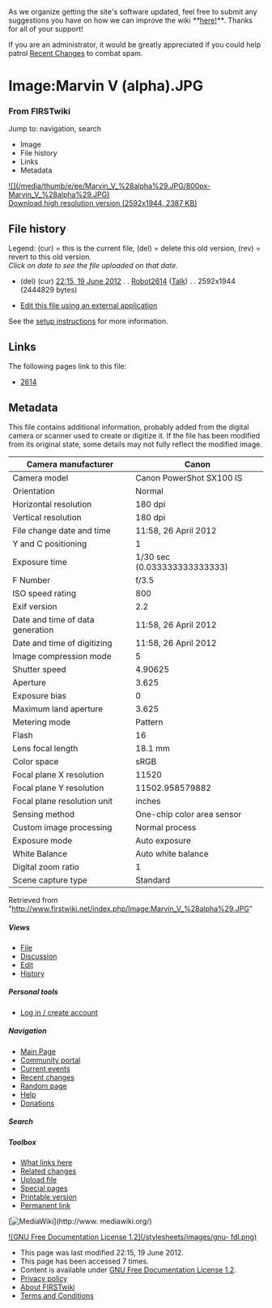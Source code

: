 As we organize getting the site's software updated, feel free to submit any
suggestions you have on how we can improve the wiki
_**_[here!](/index.php/User:Hallry/Suggestions "User:Hallry/Suggestions"
)_**_. Thanks for all of your support!

If you are an administrator, it would be greatly appreciated if you could help
patrol [Recent Changes](/index.php/Special:Recentchanges
"Special:Recentchanges" ) to combat spam.

# Image:Marvin V (alpha).JPG

### From FIRSTwiki

Jump to: navigation, search

  * Image
  * File history
  * Links
  * Metadata

[![](/media/thumb/e/ee/Marvin_V_%28alpha%29.JPG/800px-
Marvin_V_%28alpha%29.JPG)](/media/e/ee/Marvin_V_%28alpha%29.JPG)  
[Download high resolution version (2592x1944, 2387
KB)](/media/e/ee/Marvin_V_%28alpha%29.JPG)

## File history

Legend: (cur) = this is the current file, (del) = delete this old version,
(rev) = revert to this old version.  
_Click on date to see the file uploaded on that date_.

  * (del) (cur) [22:15, 19 June 2012](/media/e/ee/Marvin_V_%28alpha%29.JPG "/media/e/ee/Marvin V \(alpha\).JPG" ) . . [Robot2614](/index.php?title=User:Robot2614&action=edit "User:Robot2614" ) ([Talk](/index.php/User_talk:Robot2614 "User talk:Robot2614" )) . . 2592x1944 (2444829 bytes)
  

  * [Edit this file using an external application](/index.php?title=Image:Marvin_V_%28alpha%29.JPG&action=edit&externaledit=true&mode=file "Image:Marvin V \(alpha\).JPG" )

See the [setup
instructions](http://meta.wikimedia.org/wiki/Help:External_editors
"http://meta.wikimedia.org/wiki/Help:External_editors" ) for more information.

## Links

The following pages link to this file:

  * [2614](/index.php/2614 "2614" )

## Metadata

This file contains additional information, probably added from the digital
camera or scanner used to create or digitize it. If the file has been modified
from its original state, some details may not fully reflect the modified
image.

Camera manufacturer |  Canon  
---|---  
Camera model |  Canon PowerShot SX100 IS  
Orientation |  Normal  
Horizontal resolution |  180 dpi  
Vertical resolution |  180 dpi  
File change date and time |  11:58, 26 April 2012  
Y and C positioning |  1  
Exposure time |  1/30 sec (0.033333333333333)  
F Number |  f/3.5  
ISO speed rating |  800  
Exif version |  2.2  
Date and time of data generation |  11:58, 26 April 2012  
Date and time of digitizing |  11:58, 26 April 2012  
Image compression mode |  5  
Shutter speed |  4.90625  
Aperture |  3.625  
Exposure bias |  0  
Maximum land aperture |  3.625  
Metering mode |  Pattern  
Flash |  16  
Lens focal length |  18.1 mm  
Color space |  sRGB  
Focal plane X resolution |  11520  
Focal plane Y resolution |  11502.958579882  
Focal plane resolution unit |  inches  
Sensing method |  One-chip color area sensor  
Custom image processing |  Normal process  
Exposure mode |  Auto exposure  
White Balance |  Auto white balance  
Digital zoom ratio |  1  
Scene capture type |  Standard  
  
Retrieved from
"<http://www.firstwiki.net/index.php/Image:Marvin_V_%28alpha%29.JPG>"

##### Views

  * [File](/index.php/Image:Marvin_V_%28alpha%29.JPG)
  * [Discussion](/index.php?title=Image_talk:Marvin_V_%28alpha%29.JPG&action=edit)
  * [Edit](/index.php?title=Image:Marvin_V_%28alpha%29.JPG&action=edit)
  * [History](/index.php?title=Image:Marvin_V_%28alpha%29.JPG&action=history)

##### Personal tools

  * [Log in / create account](/index.php?title=Special:Userlogin&returnto=Image:Marvin_V_\(alpha\).JPG)

[](/index.php/Main_Page "Main Page" )

##### Navigation

  * [Main Page](/index.php/Main_Page)
  * [Community portal](/index.php/FIRSTwiki:Community_portal)
  * [Current events](/index.php/Current_events)
  * [Recent changes](/index.php/Special:Recentchanges)
  * [Random page](/index.php/Special:Random)
  * [Help](/index.php/FIRSTwiki:Help)
  * [Donations](/index.php/FIRSTwiki:Site_support)

##### Search



##### Toolbox

  * [What links here](/index.php/Special:Whatlinkshere/Image:Marvin_V_%28alpha%29.JPG)
  * [Related changes](/index.php/Special:Recentchangeslinked/Image:Marvin_V_%28alpha%29.JPG)
  * [Upload file](/index.php/Special:Upload)
  * [Special pages](/index.php/Special:Specialpages)
  * [Printable version](/index.php?title=Image:Marvin_V_%28alpha%29.JPG&printable=yes)
  * [Permanent link](/index.php?title=Image:Marvin_V_%28alpha%29.JPG&oldid=154025)

[![MediaWiki](/skins/common/images/poweredby_mediawiki_88x31.png)](http://www.
mediawiki.org/)

[![GNU Free Documentation License 1.2](/stylesheets/images/gnu-
fdl.png)](http://www.gnu.org/copyleft/fdl.html)

  * This page was last modified 22:15, 19 June 2012.
  * This page has been accessed 7 times.
  * Content is available under [GNU Free Documentation License 1.2](http://www.gnu.org/copyleft/fdl.html "http://www.gnu.org/copyleft/fdl.html" ).
  * [Privacy policy](/index.php/FIRSTwiki:Privacy_policy "FIRSTwiki:Privacy policy" )
  * [About FIRSTwiki](/index.php/FIRSTwiki:About "FIRSTwiki:About" )
  * [Terms and Conditions](/index.php/FIRSTwiki:Terms_and_conditions "FIRSTwiki:Terms and conditions" )

